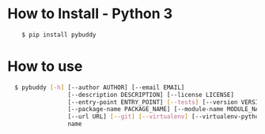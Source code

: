 How to Install - Python 3
=========================

```Bash
    $ pip install pybuddy
```

How to use
==========

```Bash
  $ pybuddy [-h] [--author AUTHOR] [--email EMAIL]
                 [--description DESCRIPTION] [--license LICENSE]
                 [--entry-point ENTRY_POINT] [--tests] [--version VERSION]
                 [--package-name PACKAGE_NAME] [--module-name MODULE_NAME]
                 [--url URL] [--git] [--virtualenv] [--virtualenv-python PYTHON]
                 name
```

